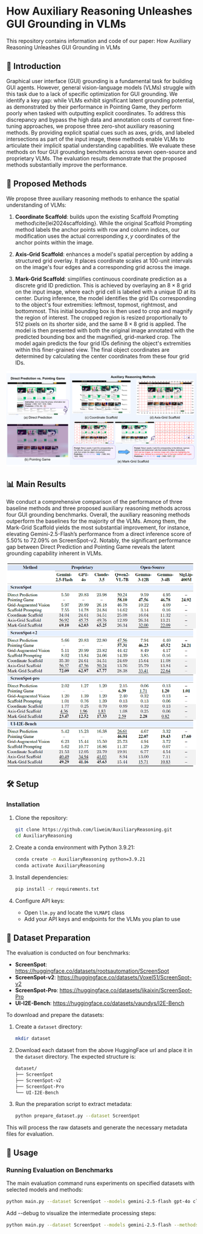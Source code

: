 # How Auxiliary Reasoning Unleashes GUI Grounding in VLMs

This repository contains information and code of our paper: How Auxiliary Reasoning Unleashes GUI Grounding in VLMs

## 📖 Introduction

Graphical user interface (GUI) grounding is a fundamental task for building GUI agents. However, general vision-language models (VLMs) struggle with this task due to a lack of specific optimization for GUI grounding. We identify a key gap: while VLMs exhibit significant latent grounding potential, as demonstrated by their performance in Pointing Game, they perform poorly when tasked with outputting explicit coordinates. To address this discrepancy and bypass the high data and annotation costs of current fine-tuning approaches, we propose three zero-shot auxiliary reasoning methods. By providing explicit spatial cues such as axes, grids, and labeled intersections as part of the input image, these methods enable VLMs to articulate their implicit spatial understanding capabilities. We evaluate these methods on four GUI grounding benchmarks across seven open-source
and proprietary VLMs. The evaluation results demonstrate that the proposed methods substantially improve the performance.

## 🚀 Proposed Methods

We propose three auxiliary reasoning methods to enhance the spatial understanding of VLMs:

1.  **Coordinate Scaffold**: builds upon the existing Scaffold Prompting method\cite{lei2024scaffolding}. While the original Scaffold Prompting method labels the anchor points with row and column indices, our modification uses the actual corresponding $x,y$ coordinates of the anchor points within the image. 

2.  **Axis-Grid Scaffold**: enhances a model's spatial perception by adding a structured grid overlay. It places coordinate scales at 100-unit intervals on the image's four edges and a corresponding grid across the image. 

3.  **Mark-Grid Scaffold**: simplifies continuous coordinate prediction as a discrete grid ID prediction. This is achieved by overlaying an $8\times8$ grid on the input image, where each grid cell is labeled with a unique ID at its center. During inference, the model identifies the grid IDs corresponding to the object's four extremities: leftmost, topmost, rightmost, and bottommost. This initial bounding box is then used to crop and magnify the region of interest. The cropped region is resized proportionally to 512 pixels on its shorter side, and the same $8\times8$ grid is applied. The model is then presented with both the original image annotated with the predicted bounding box and the magnified, grid-marked crop. The model again predicts the four grid IDs defining the object's extremities within this finer-grained view. The final object coordinates are determined by calculating the center coordinates from these four grid IDs.

![method](./misc/method.png)

## 📊 Main Results

We conduct a comprehensive comparison of the performance of three baseline methods and three proposed auxiliary reasoning methods across four GUI grounding benchmarks. Overall, the auxiliary reasoning methods outperform the baselines for the majority of the VLMs. Among them, the Mark-Grid Scaffold yields the most substantial improvement, for instance, elevating Gemini-2.5-Flash’s performance from a direct inference score of 5.50\% to 72.09\% on ScreenSpot-v2. Notably, the significant performance gap between Direct Prediction and Pointing Game reveals the latent grounding capability inherent in VLMs.

![result](./misc/result.png)

## 🛠️ Setup

### Installation

1.  Clone the repository:
    ```bash
    git clone https://github.com/liweim/AuxiliaryReasoning.git
    cd AuxiliaryReasoning
    ```

2.  Create a conda environment with Python 3.9.21:
    ```bash
    conda create -n AuxiliaryReasoning python=3.9.21
    conda activate AuxiliaryReasoning
    ```

3.  Install dependencies:
    ```bash
    pip install -r requirements.txt
    ```

4.  Configure API keys:
    - Open `llm.py` and locate the `VLMAPI` class
    - Add your API keys and endpoints for the VLMs you plan to use

## 📁 Dataset Preparation

The evaluation is conducted on four benchmarks:
- **ScreenSpot**: https://huggingface.co/datasets/rootsautomation/ScreenSpot
- **ScreenSpot-v2**: https://huggingface.co/datasets/Voxel51/ScreenSpot-v2
- **ScreenSpot-Pro**: https://huggingface.co/datasets/likaixin/ScreenSpot-Pro
- **UI-I2E-Bench**: https://huggingface.co/datasets/vaundys/I2E-Bench

To download and prepare the datasets:

1.  Create a `dataset` directory:
    ```bash
    mkdir dataset
    ```

2.  Download each dataset from the above HuggingFace url and place it in the `dataset` directory. The expected structure is:
    ```
    dataset/
    ├── ScreenSpot
    ├── ScreenSpot-v2
    ├── ScreenSpot-Pro
    └── UI-I2E-Bench
    ```

3.  Run the preparation script to extract metadata:
    ```bash
    python prepare_dataset.py --dataset ScreenSpot
    ```

This will process the raw datasets and generate the necessary metadata files for evaluation.

## 🚀 Usage

### Running Evaluation on Benchmarks

The main evaluation command runs experiments on specified datasets with selected models and methods:

```bash
python main.py --dataset ScreenSpot --models gemini-2.5-flash gpt-4o claude-3.5 --methods "Direct Prediction" "Grid-Augmented Vision" "Scaffold Prompting" "Coordinate Scaffold" "Axis-Grid Scaffold" "Mark-Grid Scaffold"
```

Add --debug to visualize the intermediate processing steps:
```bash
python main.py --dataset ScreenSpot --models gemini-2.5-flash --methods "Direct Prediction" --debug
```